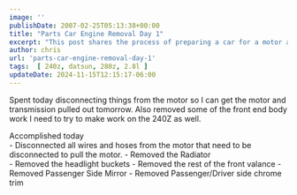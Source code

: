 ```yaml
---
image: ''
publishDate: 2007-02-25T05:13:38+00:00
title: "Parts Car Engine Removal Day 1"
excerpt: "This post shares the process of preparing a car for a motor and transmission removal, including disconnecting wires and removing the front body work."
author: chris
url: 'parts-car-engine-removal-day-1'
tags:  [ 240z, datsun, 280z, 2.8l ] 
updateDate: 2024-11-15T12:15:17-06:00
---
```


Spent today disconnecting things from the motor so I can get the motor and transmission pulled out tomorrow. Also removed some of the front end body work I need to try to make work on the 240Z as well.

Accomplished today  
    - Disconnected all wires and hoses from the motor that need to be disconnected to pull the motor. 
    - Removed the Radiator     
    - Removed the headlight buckets
    - Removed the rest of the front valance
    - Removed Passenger Side Mirror
    - Removed Passenger/Driver side chrome trim
